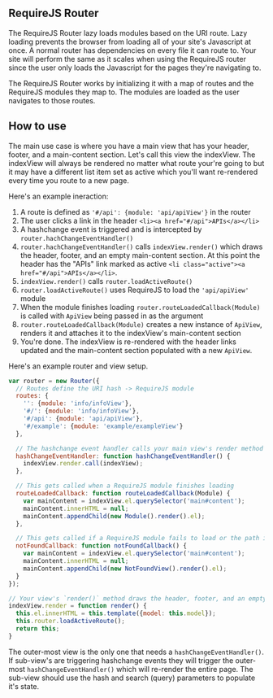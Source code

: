 ## RequireJS Router
The RequireJS Router lazy loads modules based on the URI route. Lazy loading prevents the browser from loading all of your site's Javascript at once. A normal router has dependencies on every file it can route to. Your site will perform the same as it scales when using the RequireJS router since the user only loads the Javascript for the pages they're navigating to.

The RequireJS Router works by initializing it with a map of routes and the RequireJS modules they map to. The modules are loaded as the user navigates to those routes.

## How to use
The main use case is where you have a main view that has your header, footer, and a main-content section. Let's call this view the indexView. The indexView will always be rendered no matter what route your're going to but it may have a different list item set as active which you'll want re-rendered every time you route to a new page.

Here's an example ineraction:

1. A route is defined as `'#/api': {module: 'api/apiView'}` in the router
2. The user clicks a link in the header `<li><a href="#/api">APIs</a></li>`
3. A hashchange event is triggered and is intercepted by `router.hachChangeEventHandler()`
4. `router.hachChangeEventHandler()` calls `indexView.render()` which draws the header, footer, and an empty main-content section. At this point the header has the "APIs" link marked as active `<li class="active"><a href="#/api">APIs</a></li>`.
5. `indexView.render()` calls `router.loadActiveRoute()`
6. `router.loadActiveRoute()` uses RequireJS to load the `'api/apiView'` module
7. When the module finishes loading `router.routeLoadedCallback(Module)` is called with `ApiView` being passed in as the argument
8. `router.routeLoadedCallback(Module)` creates a new instance of `ApiView`, renders it and attaches it to the indexView's main-content section
9. You're done. The indexView is re-rendered with the header links updated and the main-content section populated with a new `ApiView`.

Here's an example router and view setup.
```js
var router = new Router({
  // Routes define the URI hash -> RequireJS module
  routes: {
    '': {module: 'info/infoView'},
    '#/': {module: 'info/infoView'},
    '#/api': {module: 'api/apiView'},
    '#/example': {module: 'example/exampleView'}
  },

  // The hashchange event handler calls your main view's render method
  hashChangeEventHandler: function hashChangeEventHandler() {
    indexView.render.call(indexView);
  },

  // This gets called when a RequireJS module finishes loading
  routeLoadedCallback: function routeLoadedCallback(Module) {
    var mainContent = indexView.el.querySelector('main#content');
    mainContent.innerHTML = null;
    mainContent.appendChild(new Module().render().el);
  },

  // This gets called if a RequireJS module fails to load or the path is invalid
  notFoundCallback: function notFoundCallback() {
    var mainContent = indexView.el.querySelector('main#content');
    mainContent.innerHTML = null;
    mainContent.appendChild(new NotFoundView().render().el);
  }
});

// Your view's `render()` method draws the header, footer, and an empty main-content section which the `router.routeLoadedCallback()` method populates
indexView.render = function render() {
  this.el.innerHTML = this.template({model: this.model});
  this.router.loadActiveRoute();
  return this;
}
```

The outer-most view is the only one that needs a `hashChangeEventHandler()`. If sub-view's are triggering hashchange events they will trigger the outer-most `hashChangeEventHandler()` which will re-render the entire page. The sub-view should use the hash and search (query) parameters to populate it's state.
